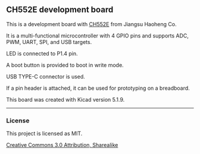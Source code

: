 ## CH552E development board

This is a development board with [CH552E](http://www.wch-ic.com/products/CH552.html) from Jiangsu Haoheng Co.

It is a multi-functional microcontroller with 4 GPIO pins and supports ADC, PWM, UART, SPI, and USB targets.

LED is connected to P1.4 pin.

A boot button is provided to boot in write mode.

USB TYPE-C connector is used.

If a pin header is attached, it can be used for prototyping on a breadboard.

This board was created with Kicad version 5.1.9.

----


### License

This project is licensed as MIT.

[Creative Commons 3.0 Attribution, Sharealike](http://creativecommons.org/licenses/by-sa/3.0/)

